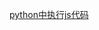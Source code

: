 

<a href= "http://www.cnblogs.com/rzhang/archive/2011/12/30/execute-javascript-in-python.html"> python中执行js代码</a>
